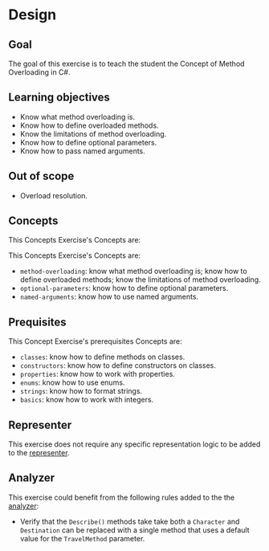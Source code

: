 # Design

## Goal

The goal of this exercise is to teach the student the Concept of Method Overloading in C#.

## Learning objectives

- Know what method overloading is.
- Know how to define overloaded methods.
- Know the limitations of method overloading.
- Know how to define optional parameters.
- Know how to pass named arguments.

## Out of scope

- Overload resolution.

## Concepts

This Concepts Exercise's Concepts are:

This Concepts Exercise's Concepts are:

- `method-overloading`: know what method overloading is; know how to define overloaded methods; know the limitations of method overloading.
- `optional-parameters`: know how to define optional parameters.
- `named-arguments`: know how to use named arguments.

## Prequisites

This Concept Exercise's prerequisites Concepts are:

- `classes`: know how to define methods on classes.
- `constructors`: know how to define constructors on classes.
- `properties`: know how to work with properties.
- `enums`: know how to use enums.
- `strings`: know how to format strings.
- `basics`: know how to work with integers.

## Representer

This exercise does not require any specific representation logic to be added to the [representer][representer].

## Analyzer

This exercise could benefit from the following rules added to the the [analyzer][analyzer]:

- Verify that the `Describe()` methods take take both a `Character` and `Destination` can be replaced with a single method that uses a default value for the `TravelMethod` parameter.

[analyzer]: https://github.com/exercism/csharp-analyzer
[representer]: https://github.com/exercism/csharp-representer

